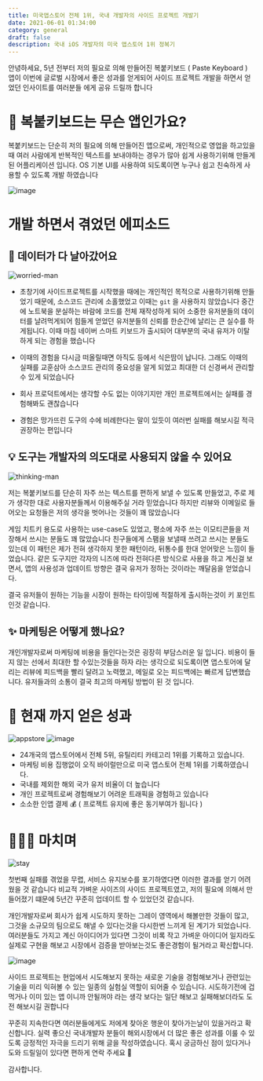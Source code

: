 ```yaml
---
title: 미국앱스토어 전체 1위, 국내 개발자의 사이드 프로젝트 개발기
date: 2021-06-01 01:34:00
category: general
draft: false
description: 국내 iOS 개발자의 미국 앱스토어 1위 정복기
---
```


안녕하세요, 5년 전부터 저의 필요로 의해 만들어진 복붙키보드 ( Paste Keyboard ) 앱이 
이번에 글로벌 시장에서 좋은 성과를 얻게되어 사이드 프로젝트 개발을 하면서 얻었던 인사이트를 
여러분들 에게 공유 드릴까 합니다 

# 🧐  복붙키보드는 무슨 앱인가요? 

복붙키보드는 단순히 저의 필요에 의해 만들어진 앱으로써, 개인적으로 영업을 하고있을때 여러 사람에게 반복적인 텍스트를 보내야하는 경우가 많아 쉽게 사용하기위해 만들게된 어플리케이션 입니다.  OS 기본 UI를 사용하여 되도록이면 누구나 쉽고 친숙하게 사용할 수 있도록 개발 하였습니다 


![image](https://user-images.githubusercontent.com/45546296/120223917-53596480-c27d-11eb-9660-02c5967cbdac.png)


# 개발 하면서 겪었던 에피소드 

## 🤯  데이터가 다 날아갔어요 

![worried-man](https://user-images.githubusercontent.com/45546296/120223728-01b0da00-c27d-11eb-8eee-fee785921446.jpg)

- 초창기에 사이드프로젝트를 시작했을 때에는 개인적인 목적으로 사용하기위해 만들었기 때문에, 소스코드 관리에 소홀했었고 이때는 `git` 을 사용하지 않았습니다 중간에 노트북을 분실하는 바람에 코드를 전체 재작성하게 되어 소중한 유저분들의 데이터를 날려먹게되어 힘들게 얻었던 유저분들의 신뢰를 한순간에 날리는 큰 실수를 하게됩니다.  이때 마침 네이버 스마트 키보드가 출시되어 대부분의 국내 유저가 이탈하게 되는 경험을 했습니다 

- 이때의 경험을 다시금 떠올릴때면 아직도 등에서 식은땀이 납니다. 그래도 이때의 실패를 교훈삼아 소스코드 관리의 중요성을 알게 되었고 최대한 더 신경써서 관리할 수 있게 되었습니다 

- 회사 프로덕트에서는 생각할 수도 없는 이야기지만 개인 프로젝트에서는 실패를 경험해봐도 괜찮습니다 
- 경험은 망가뜨린 도구의 수에 비례한다는 말이 있듯이 여러번 실패를  해보시길 적극 권장하는 편입니다 


## 💡 도구는 개발자의 의도대로 사용되지 않을 수 있어요 


![thinking-man](https://user-images.githubusercontent.com/45546296/120223844-33c23c00-c27d-11eb-96a8-5f3ca770b323.jpg)

저는 복붙키보드를 단순히 자주 쓰는 텍스트를 편하게 보낼 수 있도록 만들었고, 주로 제가 생각한 대로 사용자분들께서 이용해주실 거라 믿었습니다 하지만 리뷰와 이메일로 들어오는 요청들은 저의 생각을 벗어나는 것들이 꽤 많았습니다 

게임 치트키 용도로 사용하는 use-case도 있었고, 
평소에 자주 쓰는 이모티콘들을 저장해서 쓰시는 분들도 꽤 많았습니다 
친구들에게 스팸을 보낼때 쓰려고 쓰시는 분들도 있는데 이 패턴은 제가 전혀 생각하지 못한 패턴이라, 뒤통수를 한대 얻어맞은 느낌이 들었습니다.  같은 도구지만 각자의 니즈에 따라 전혀다른 방식으로 사용을 하고 계신걸 보면서,
앱의 사용성과 업데이트 방향은 결국 유저가 정하는 것이라는 깨달음을 얻었습니다. 

결국 유저들이 원하는 기능을 시장이 원하는 타이밍에 적절하게 출시하는것이 키 포인트 인것 같습니다.

## ✨  마케팅은 어떻게 했나요? 

개인개발자로써 마케팅에 비용을 들인다는것은 굉장히 부담스러운 일 입니다.
비용이 들지 않는 선에서 최대한 할 수있는것들을 하자 라는 생각으로 
되도록이면 앱스토어에 달리는 리뷰에 피드백을 빨리 달려고 노력했고, 메일로 오는 피드백에는 빠르게 답변했습니다.
유저들과의 소통이 결국 최고의 마케팅 방법이 된 것 입니다.  


# 🚀 현재 까지 얻은 성과 
![appstore](https://user-images.githubusercontent.com/45546296/120224529-99fb8e80-c27e-11eb-926b-de43dc63c9a0.png)
![image](https://user-images.githubusercontent.com/45546296/120224650-cd3e1d80-c27e-11eb-8e78-ab8d94d9190b.png)

- 24개국의 앱스토어에서 전체 5위, 유틸리티 카테고리 1위를 기록하고 있습니다. 
- 마케팅 비용 집행없이 오직 바이럴만으로  미국 앱스토어 전체 1위를 기록하였습니다. 
- 국내를 제외한 해외 국가 유저 비율이 더 높습니다 
- 개인 프로젝트로써 경험해보기 어려운 트래픽을 경험하고 있습니다 
- 소소한 인앱 결제 💰 ( 프로젝트 유지에 좋은 동기부여가 됩니다 ) 

# 🙇🏻‍♂️ 마치며 

![stay](https://user-images.githubusercontent.com/45546296/120223418-86e7bf00-c27c-11eb-85da-d21844f43b38.png)


첫번째 실패를 겪었을 무렵, 서비스 유지보수를 포기하였다면 이러한 결과를 얻기 어려웠을 것 같습니다 
비교적 가벼운 사이즈의 사이드 프로젝트였고, 저의 필요에 의해서 만들어졌기 떄문에 5년간 꾸준히 업데이트 할 수 있었던것 같습니다. 

개인개발자로써 회사가 쉽게 시도하지 못하는 그레이 영역에서 해볼만한 것들이 많고, 그것을 소규모의 팀으로도 해낼 수 있다는것을 다시한번 느끼게 된 계기가 되었습니다. 여러분들도 가지고 계신 아이디어가 있다면 그것이 비록 작고 가벼운 아이디어 일지라도 실제로 구현을 해보고 시장에서 검증을 받아보는것도 좋은경험이 될거라고 확신합니다. 


![image](https://user-images.githubusercontent.com/45546296/120223561-b8608a80-c27c-11eb-8c51-4094348ba1e9.gif)

사이드 프로젝트는 현업에서 시도해보지 못하는 새로운 기술을 경험해보거나 관련있는 기술을 미리 익혀볼 수 있는 일종의  실험실 역할이 되어줄 수 있습니다. 시도하기전에 겁먹거나 이미 있는 앱 이니까 안될꺼야 라는 생각 보다는 일단 해보고 실패해보더라도 도전 해보시길 권합니다 

꾸준히 지속한다면 여러분들에게도  저에게 찾아온 행운이 찾아가는날이 있을거라고 확신합니다. 
실력 좋으신 국내개발자 분들이 해외시장에서 더 많은 좋은 성과를 이룰 수 있도록 긍정적인 자극을 드리기 위해 글을 작성하였습니다.  혹시 궁금하신 점이 있다거나 도와 드릴일이 있다면 편하게 연락 주세요 🥰

감사합니다. 

